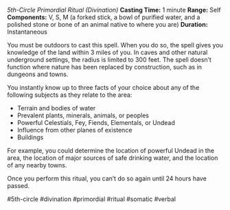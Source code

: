 *5th-Circle Primordial Ritual (Divination)*
**Casting Time:** 1 minute
**Range:** Self
**Components:** V, S, M (a forked stick, a bowl of purified water, and a polished stone or bone of an animal native to where you are)
**Duration:** Instantaneous

You must be outdoors to cast this spell. When you do so, the spell gives you knowledge of the land within 3 miles of you. In caves and other natural underground settings, the radius is limited to 300 feet. The spell doesn’t function where nature has been replaced by construction, such as in dungeons and towns.

You instantly know up to three facts of your choice about any of the following subjects as they relate to the area:
* Terrain and bodies of water
* Prevalent plants, minerals, animals, or peoples
* Powerful Celestials, Fey, Fiends, Elementals, or Undead
* Influence from other planes of existence
* Buildings

For example, you could determine the location of powerful Undead in the area, the location of major sources of safe drinking water, and the location of any nearby towns.

Once you perform this ritual, you can’t do so again until 24 hours have passed.

#5th-circle #divination #primordial #ritual #somatic #verbal
